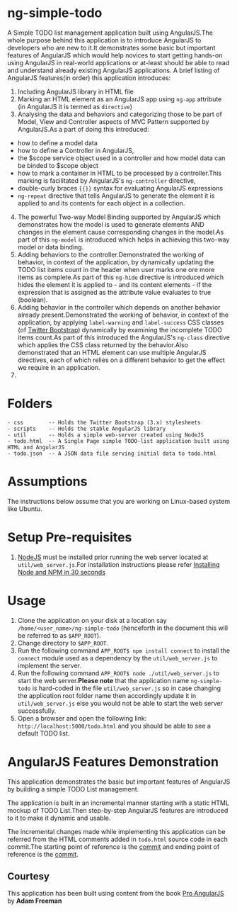 ng-simple-todo
==============

A Simple TODO list management application built using AngularJS.The whole purpose behind this application is to introduce AngularJS to developers who are new to it.It demonstrates some basic but important features of AngularJS which would help novices to start getting hands-on using AngularJS in real-world applications or at-least should be able to read and understand already existing AngularJS applications. A brief listing of AngularJS features(in order) this application introduces:

1. Including AngularJS library in HTML file
2. Marking an HTML element as an AngularJS app using `ng-app` attribute (in AngularJS it is termed as `directive`)
3. Analysing the data and behaviors and categorizing those to be part of Model, View and Controller aspects of MVC Pattern supported by AngularJS.As a part of doing this introduced:
  - how to define a model data
  - how to define a Controller in AngularJS, 
  - the $scope service object used in a controller and how model data can be binded to $scope object
  - how to mark a container in HTML to be processed by a controller.This marking is facilitated by AngularJS's `ng-controller` directive,
  - double-curly braces `{{}}` syntax for evaluating AngularJS expressions
  - `ng-repeat` directive that tells AngularJS to generate the element it is applied to and its contents for each object in a collection.
4. The powerful Two-way Model Binding supported by AngularJS which demonstrates how the model is used to generate elements AND changes in the element cause corresponding changes in the model.As part of this `ng-model` is introduced which helps in achieving this two-way model or data binding.
5. Adding behaviors to the controller.Demonstrated the working of behavior, in context of the application, by dynamically updating the TODO list items count in the header when user marks one ore more items as complete.As part of this `ng-hide` directive is introduced which hides the element it is applied to - and its content elements - if the expression that is assigned as the attribute value evaluates to true (boolean).
6. Adding behavior in the controller which depends on another behavior already present.Demonstrated the working of  behavior, in context of the application, by applying `label-warning` and `label-success` CSS classes (of [Twitter Bootstrap](http://getbootstrap.com/)) dynamically by examining the incomplete TODO items count.As part of this introduced the AngularJS's `ng-class` directive which applies the CSS class returned by the behavior.Also demonstrated that an HTML element can use multiple AngularJS directives, each of which relies on a different behavior to get the effect we require in an application.
7.


Folders
=======

```
- css        -- Holds the Twitter Bootstrap (3.x) stylesheets
- scripts    -- Holds the stable AngularJS library
- util       -- Holds a simple web-server created using NodeJS
- todo.html  -- A Single Page simple TODO-list application built using HTML and AngularJS
- todo.json  -- A JSON data file serving initial data to todo.html
```

Assumptions
===========

The instructions below assume that you are working on Linux-based system like Ubuntu.


Setup Pre-requisites
===================

1. [NodeJS](http://nodejs.org/) must be installed prior running the web server located at `util/web_server.js`.For installation instructions please refer [Installing Node and NPM in 30 seconds][2]


Usage
=====

1. Clone the application on your disk at a location say `/home/<user_name>/ng-simple-todo` (henceforth in the document this will be referred to as `$APP_ROOT`).
2. Change directory to `$APP_ROOT`.
3. Run the following command `APP_ROOT$ npm install connect` to install the `connect` module used as a dependency by the `util/web_server.js` to implement the server.
4. Run the following command `APP_ROOT$ node ./util/web_server.js` to start the web server.**Please note** that the application name `ng-simple-todo` is hard-coded in the file `util/web_server.js` so in case changing the application root folder name then accordingly update it in `util/web_server.js` else you would not be able to start the web server successfully.
5. Open a browser and open the following link: `http://localhost:5000/todo.html` and you should be able to see a default TODO list.


AngularJS Features Demonstration
================================

This application demonstrates the basic but important features of AngularJS by building a simple TODO List management.

The application is built in an incremental manner starting with a static HTML mockup of TODO List.Then step-by-step AngularJS features are introduced to it to make it dynamic and usable.

The incremental changes made while implementing this application can be referred from the HTML comments added in `todo.html` source code in each commit.The starting point of reference is the  [commit](975d00585cda5981601f54bce9aa6a5c507b4800) and ending point of reference is the [commit](ae08f183163f0bf04bbcaa9d4e94cbca59dc2382).





Courtesy
--------

This application has been built using content from the book [Pro AngularJS](http://www.apress.com/9781430264484) by **Adam Freeman**



[1]: http://www.joyent.com/blog/installing-node-and-npm/  "Installing Node and NPM"
[2]: https://gist.github.com/isaacs/579814#file-node-and-npm-in-30-seconds-sh "Installing Node and NPM in 30 seconds"
